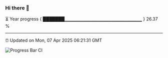 ### Hi there 👋

⏳ Year progress { ███████▁▁▁▁▁▁▁▁▁▁▁▁▁▁▁▁▁▁▁▁▁▁▁ } 26.37 %

---

⏰ Updated on Mon, 07 Apr 2025 06:21:31 GMT

![Progress Bar CI](https://github.com/liununu/liununu/workflows/Progress%20Bar%20CI/badge.svg)

